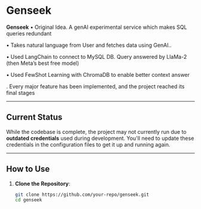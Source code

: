 # Genseek

**Genseek** 
• Original Idea. A genAI experimental service which makes SQL queries redundant

• Takes natural language from User and fetches data using GenAI..

• Used LangChain to connect to MySQL DB. Query answered by LlaMa-2 (then Meta’s best free model)

• Used FewShot Learning with ChromaDB to enable better context answer

. Every major feature has been implemented, and the project reached its final stages

---

## Current Status

While the codebase is complete, the project may not currently run due to **outdated credentials** used during development. You'll need to update these credentials in the configuration files to get it up and running again.

---

## How to Use

1. **Clone the Repository**:  
   ```bash
   git clone https://github.com/your-repo/genseek.git
   cd genseek
